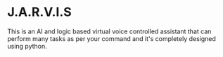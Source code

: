 # J.A.R.V.I.S
This is an AI and logic based virtual voice controlled assistant that can perform many tasks as per your command and it's completely designed using python.
